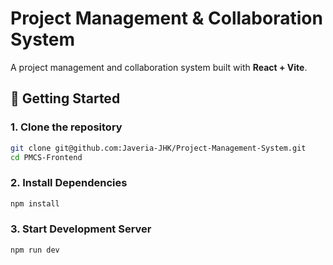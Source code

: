 # Project Management & Collaboration System

A project management and collaboration system built with **React + Vite**.

## 🚀 Getting Started

### 1. Clone the repository
```bash
git clone git@github.com:Javeria-JHK/Project-Management-System.git
cd PMCS-Frontend
```

### 2. Install Dependencies

```bash
npm install
```
### 3. Start Development Server
```bash
npm run dev
```


